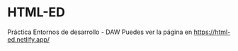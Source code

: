 # HTML-ED

Práctica Entornos de desarrollo - DAW
Puedes ver la página en https://html-ed.netlify.app/
